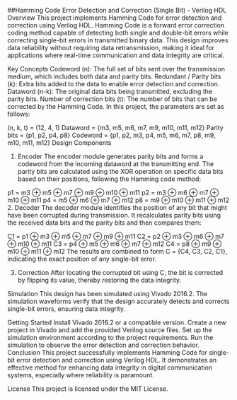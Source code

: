 
##Hamming Code Error Detection and Correction (Single Bit) - Verilog HDL
Overview
This project implements Hamming Code for error detection and correction using Verilog HDL. Hamming Code is a forward error correction coding method capable of detecting both single and double-bit errors while correcting single-bit errors in transmitted binary data. This design improves data reliability without requiring data retransmission, making it ideal for applications where real-time communication and data integrity are critical.

Key Concepts
Codeword (n): The full set of bits sent over the transmission medium, which includes both data and parity bits.
Redundant / Parity bits (k): Extra bits added to the data to enable error detection and correction.
Dataword (n-k): The original data bits being transmitted, excluding the parity bits.
Number of correction bits (t): The number of bits that can be corrected by the Hamming Code.
In this project, the parameters are set as follows:

(n, k, t) = (12, 4, 1)
Dataword = {m3, m5, m6, m7, m9, m10, m11, m12}
Parity bits = {p1, p2, p4, p8}
Codeword = {p1, p2, m3, p4, m5, m6, m7, p8, m9, m10, m11, m12}
Design Components
1. Encoder
The encoder module generates parity bits and forms a codeword from the incoming dataword at the transmitting end. The parity bits are calculated using the XOR operation on specific data bits based on their positions, following the Hamming code method:

p1 = m3 ⊕ m5 ⊕ m7 ⊕ m9 ⊕ m10 ⊕ m11
p2 = m3 ⊕ m6 ⊕ m7 ⊕ m10 ⊕ m11
p4 = m5 ⊕ m6 ⊕ m7 ⊕ m12
p8 = m9 ⊕ m10 ⊕ m11 ⊕ m12
2. Decoder
The decoder module identifies the position of any bit that might have been corrupted during transmission. It recalculates parity bits using the received data bits and the parity bits and then compares them:

C1 = p1 ⊕ m3 ⊕ m5 ⊕ m7 ⊕ m9 ⊕ m11
C2 = p2 ⊕ m3 ⊕ m6 ⊕ m7 ⊕ m10 ⊕ m11
C3 = p4 ⊕ m5 ⊕ m6 ⊕ m7 ⊕ m12
C4 = p8 ⊕ m9 ⊕ m10 ⊕ m11 ⊕ m12
The results are combined to form C = {C4, C3, C2, C1}, indicating the exact position of any single-bit error.

3. Correction
After locating the corrupted bit using C, the bit is corrected by flipping its value, thereby restoring the data integrity.

Simulation
This design has been simulated using Vivado 2016.2. The simulation waveforms verify that the design accurately detects and corrects single-bit errors, ensuring data integrity.

Getting Started
Install Vivado 2016.2 or a compatible version.
Create a new project in Vivado and add the provided Verilog source files.
Set up the simulation environment according to the project requirements.
Run the simulation to observe the error detection and correction behavior.
Conclusion
This project successfully implements Hamming Code for single-bit error detection and correction using Verilog HDL. It demonstrates an effective method for enhancing data integrity in digital communication systems, especially where reliability is paramount.

License
This project is licensed under the MIT License.
